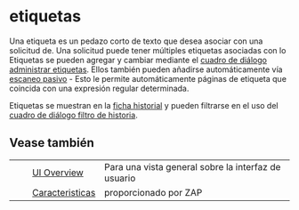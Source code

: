 # etiquetas #

Una etiqueta es un pedazo corto de texto que desea asociar con una solicitud de.
Una solicitud puede tener múltiples etiquetas asociadas con lo
Etiquetas se pueden agregar y cambiar mediante el [cuadro de diálogo administrar etiquetas][cuadro de di_logo administrar etiquetas].
Ellos también pueden añadirse automáticamente vía [escaneo pasivo][] \- Esto le permite automáticamente páginas de etiqueta que coincida con una expresión regular determinada.


Etiquetas se muestran en la [ficha historial][] y pueden filtrarse en el uso del [cuadro de diálogo filtro de historia][cuadro de di_logo filtro de historia].


## Vease también ##

<table> 
 <tbody>
  <tr>
   <td>&nbsp;&nbsp;&nbsp;&nbsp;</td>
   <td> <a href="HelpUiOverview" rel="nofollow">UI Overview</a></td>
   <td>Para una vista general sobre la interfaz de usuario</td>
  </tr> 
  <tr>
   <td>&nbsp;&nbsp;&nbsp;&nbsp;</td>
   <td> <a href="HelpStartConceptsConcepts" rel="nofollow">Caracteristicas</a></td>
   <td>proporcionado por ZAP</td>
  </tr> 
 </tbody>
</table>


[cuadro de di_logo administrar etiquetas]: HelpUiDialogsManagetags
[escaneo pasivo]: HelpStartConceptsPscan
[ficha historial]: HelpUiTabsHistory
[cuadro de di_logo filtro de historia]: HelpUiDialogsHist_filter